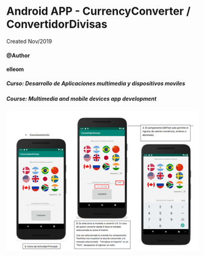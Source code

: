 # Android APP - CurrencyConverter / ConvertidorDivisas

Created Nov/2019

#### @Author 
#### elleom

##### Curso: Desarrollo de Aplicaciones multimedia y dispositivos moviles
##### Course: Multimedia and mobile devices app development

![Screenshot](/images/mainActivity.png)
